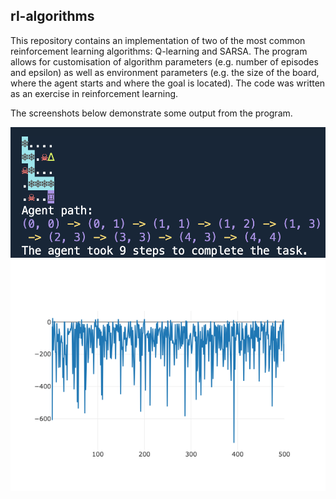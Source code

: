 ## rl-algorithms
This repository contains an implementation of two of the most common reinforcement learning algorithms: Q-learning and SARSA. The program allows for customisation of algorithm parameters (e.g. number of episodes and epsilon) as well as environment parameters (e.g. the size of the board, where the agent starts and where the goal is located). The code was written as an exercise in reinforcement learning.

The screenshots below demonstrate some output from the program.

![The text based visualisation of the agent](/docs/example_output.png)
![An example rewards plot](/docs/rewards_plot.png)